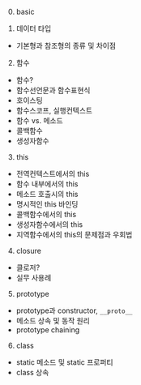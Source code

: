 0. basic

1. 데이터 타입
- 기본형과 참조형의 종류 및 차이점

2. 함수
- 함수?
- 함수선언문과 함수표현식
- 호이스팅
- 함수스코프, 실행컨텍스트
- 함수 vs. 메소드
- 콜백함수
- 생성자함수

3. this
- 전역컨텍스트에서의 this
- 함수 내부에서의 this
- 메소드 호출시의 this
- 명시적인 this 바인딩
- 콜백함수에서의 this
- 생성자함수에서의 this
- 지역함수에서의 this의 문제점과 우회법

4. closure
- 클로저?
- 실무 사용례

5. prototype
- prototype과 constructor, `__proto__`
- 메소드 상속 및 동작 원리
- prototype chaining

6. class
- static 메소드 및 static 프로퍼티
- class 상속
